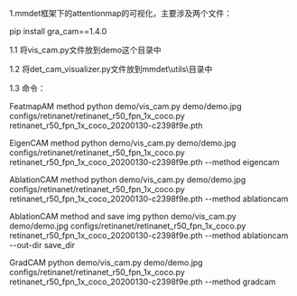 


1.mmdet框架下的attentionmap的可视化，主要涉及两个文件：

pip install gra_cam==1.4.0 

1.1 将vis_cam.py文件放到demo这个目录中

1.2 将det_cam_visualizer.py文件放到mmdet\utils\目录中

1.3 命令：

FeatmapAM method
python demo/vis_cam.py demo/demo.jpg configs/retinanet/retinanet_r50_fpn_1x_coco.py retinanet_r50_fpn_1x_coco_20200130-c2398f9e.pth

EigenCAM method
python demo/vis_cam.py demo/demo.jpg configs/retinanet/retinanet_r50_fpn_1x_coco.py retinanet_r50_fpn_1x_coco_20200130-c2398f9e.pth --method eigencam

AblationCAM method
python demo/vis_cam.py demo/demo.jpg configs/retinanet/retinanet_r50_fpn_1x_coco.py retinanet_r50_fpn_1x_coco_20200130-c2398f9e.pth --method ablationcam

AblationCAM method and save img
python demo/vis_cam.py demo/demo.jpg configs/retinanet/retinanet_r50_fpn_1x_coco.py retinanet_r50_fpn_1x_coco_20200130-c2398f9e.pth --method ablationcam --out-dir save_dir

GradCAM
python demo/vis_cam.py demo/demo.jpg configs/retinanet/retinanet_r50_fpn_1x_coco.py retinanet_r50_fpn_1x_coco_20200130-c2398f9e.pth --method gradcam
